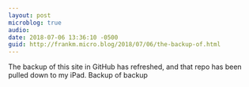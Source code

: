 ```yaml
---
layout: post
microblog: true
audio: 
date: 2018-07-06 13:36:10 -0500
guid: http://frankm.micro.blog/2018/07/06/the-backup-of.html
---
```

The backup of this site in GitHub has refreshed, and that repo has been pulled down to my iPad. Backup of backup  
